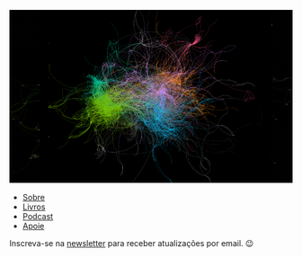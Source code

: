 ![](/assets/images/gephi2.png)

- [Sobre](https://marcosramon.net/sobre/)
- [Livros](https://marcosramon.net/livros/)
- [Podcast](https://open.spotify.com/show/1smphr2Sl3kHncMYB984rc?si=Ds7GV4oNQnGxsm-bxYvasA&nd=1)
- [Apoie](https://marcosramon.net/apoie/)

Inscreva-se na [newsletter](https://marcosramon.substack.com/) para receber atualizações por email. 😉
